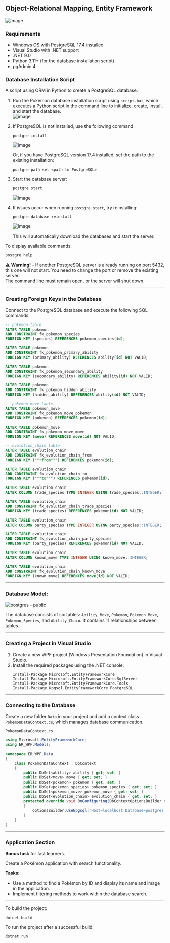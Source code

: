 ## Object-Relational Mapping, Entity Framework
![image](https://github.com/user-attachments/assets/918339ab-c143-4f31-b718-c8f21b5ddb94)

### Requirements
- Windows OS with PostgreSQL 17.4 installed
- Visual Studio with .NET support
- .NET 9.0
- Python 3.11+ (for the database installation script)
- pgAdmin 4

### Database Installation Script
A script using ORM in Python to create a PostgreSQL database.

1. Run the Pokémon database installation script using `script.bat`, which executes a Python script in the command line to initialize, create, install, and start the database.  
   ![image](https://github.com/user-attachments/assets/08bcaf06-604c-4c96-a7a3-9b784b91ab85)

2. If PostgreSQL is not installed, use the following command:
   ```
   postgre install 
   ```
   ![image](https://github.com/user-attachments/assets/8e8c917b-a4b3-4a4e-be3b-77618d5b2ff9)

   Or, if you have PostgreSQL version 17.4 installed, set the path to the existing installation:
   ```
   postgre path set <path to PostgreSQL> 
   ``` 
3. Start the database server:
   ``` 
   postgre start
   ```
   ![image](https://github.com/user-attachments/assets/f097fa33-2c87-4ace-87f1-c8ce78e50d34)

4. If issues occur when running `postgre start`, try reinstalling:
   ```
   postgre database reinstall
   ``` 
   ![image](https://github.com/user-attachments/assets/badc3ccf-2e45-41aa-913f-9fac5e0231f4)

   This will automatically download the databases and start the server.

To display available commands:
   ```
   postgre help
   ```

⚠ **Warning!** - If another PostgreSQL server is already running on port 5432, this one will not start. You need to change the port or remove the existing server.  
The command line must remain open, or the server will shut down.

---

### Creating Foreign Keys in the Database
Connect to the PostgreSQL database and execute the following SQL commands:
```SQL
-- pokemon table
ALTER TABLE pokemon
ADD CONSTRAINT fk_pokemon_species
FOREIGN KEY (species) REFERENCES pokemon_species(id);

ALTER TABLE pokemon
ADD CONSTRAINT fk_pokemon_primary_ability
FOREIGN KEY (primary_ability) REFERENCES ability(id) NOT VALID;

ALTER TABLE pokemon
ADD CONSTRAINT fk_pokemon_secondary_ability
FOREIGN KEY (secondary_ability) REFERENCES ability(id) NOT VALID;

ALTER TABLE pokemon
ADD CONSTRAINT fk_pokemon_hidden_ability
FOREIGN KEY (hidden_ability) REFERENCES ability(id) NOT VALID;

-- pokemon_move table
ALTER TABLE pokemon_move
ADD CONSTRAINT fk_pokemon_move_pokemon
FOREIGN KEY (pokemon) REFERENCES pokemon(id);

ALTER TABLE pokemon_move
ADD CONSTRAINT fk_pokemon_move_move
FOREIGN KEY (move) REFERENCES move(id) NOT VALID;

-- evolution_chain table
ALTER TABLE evolution_chain
ADD CONSTRAINT fk_evolution_chain_from
FOREIGN KEY ("""from""") REFERENCES pokemon(id);

ALTER TABLE evolution_chain
ADD CONSTRAINT fk_evolution_chain_to
FOREIGN KEY ("""to""") REFERENCES pokemon(id);

ALTER TABLE evolution_chain 
ALTER COLUMN trade_species TYPE INTEGER USING trade_species::INTEGER;

ALTER TABLE evolution_chain
ADD CONSTRAINT fk_evolution_chain_trade_species
FOREIGN KEY (trade_species) REFERENCES pokemon(id) NOT VALID;

ALTER TABLE evolution_chain 
ALTER COLUMN party_species TYPE INTEGER USING party_species::INTEGER;

ALTER TABLE evolution_chain
ADD CONSTRAINT fk_evolution_chain_party_species
FOREIGN KEY (party_species) REFERENCES pokemon(id) NOT VALID;

ALTER TABLE evolution_chain 
ALTER COLUMN known_move TYPE INTEGER USING known_move::INTEGER;

ALTER TABLE evolution_chain
ADD CONSTRAINT fk_evolution_chain_known_move
FOREIGN KEY (known_move) REFERENCES move(id) NOT VALID;

```

---

### Database Model:

![postgres - public](https://github.com/user-attachments/assets/5e480fbb-a9b4-448a-a6de-60d3647827e9)

The database consists of six tables: `Ability`, `Move`, `Pokemon`, `Pokemon_Move`, `Pokemon_Species`, and `Ability_Chain`. It contains 11 relationships between tables.

---

### Creating a Project in Visual Studio
1. Create a new WPF project (Windows Presentation Foundation) in Visual Studio.
2. Install the required packages using the .NET console:
   ```
   Install-Package Microsoft.EntityFrameworkCore
   Install-Package Microsoft.EntityFrameworkCore.SqlServer
   Install-Package Microsoft.EntityFrameworkCore.Tools
   Install-Package Npgsql.EntityFrameworkCore.PostgreSQL
   ```

---

### Connecting to the Database
Create a new folder `Data` in your project and add a context class `PokemonDataContext.cs`, which manages database communication.

`PokemonDataContext.cs`
```C#
using Microsoft.EntityFrameworkCore;
using ER_WPF.Models;

namespace ER_WPF.Data
{
    class PokemonDataContext : DbContext
    {
        public DbSet<ability> ability { get; set; }
        public DbSet<move> move { get; set; }
        public DbSet<pokemon> pokemon { get; set; }
        public DbSet<pokemon_species> pokemon_species { get; set; }
        public DbSet<pokemon_move> pokemon_move { get; set; }
        public DbSet<evolution_chain> evolution_chain { get; set; }
        protected override void OnConfiguring(DbContextOptionsBuilder optionsBuilder)
        {
            optionsBuilder.UseNpgsql("Host=localhost;Database=postgres;Username=postgres;Password=");
        }
    }
}
```

---

### Application Section
**Bonus task** for fast learners.

Create a Pokémon application with search functionality.

**Tasks:**
- Use a method to find a Pokémon by ID and display its name and image in the application.
- Implement filtering methods to work within the database search.

---

To build the project:
```
dotnet build
```

To run the project after a successful build:
```
dotnet run

